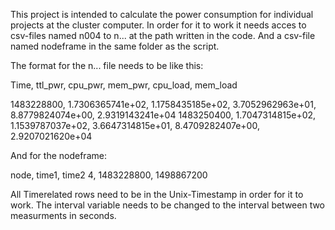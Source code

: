 This project is intended to calculate the power consumption for individual projects at the cluster computer.
In order for it to work it needs acces to csv-files named n004 to n... at the path written in the code. And a csv-file named
nodeframe in the same folder as the script. 

The format for the n... file needs to be like this:

 Time, ttl_pwr, cpu_pwr, mem_pwr, cpu_load, mem_load
 
 1483228800, 1.7306365741e+02, 1.1758435185e+02, 3.7052962963e+01, 8.8779824074e+00, 2.9319143241e+04
 1483250400, 1.7047314815e+02, 1.1539787037e+02, 3.6647314815e+01, 8.4709282407e+00, 2.9207021620e+04
 
And for the nodeframe:

 node, time1, time2
 4, 1483228800, 1498867200
 
All Timerelated rows need to be in the Unix-Timestamp in order for it to work. The interval variable needs to be changed to the
interval between two measurments in seconds.
